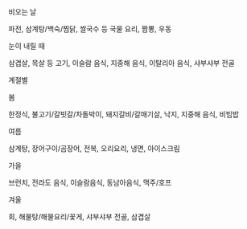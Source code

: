 비오는 날

파전, 삼계탕/백숙/찜닭, 쌀국수 등 국물 요리, 짬뽕, 우동

눈이 내릴 때

삼겹살, 목살 등 고기, 이슬람 음식, 지중해 음식, 이탈리아 음식, 샤부샤부 전골



계절별

봄

한정식, 불고기/갈빗갈/차돌박이, 돼지갈비/갈매기살, 낙지, 지중해 음식, 비빔밥

여름

삼계탕, 장어구이/곰장어, 전복, 오리요리, 냉면, 아이스크림

가을

브런치, 전라도 음식, 이슬람음식, 동남아음식, 맥주/호프

겨울

회, 해물탕/해물요리/꽃게, 샤부샤부 전골, 삼겹살

